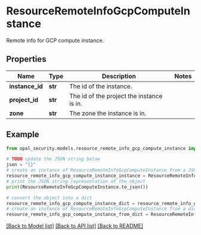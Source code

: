 # ResourceRemoteInfoGcpComputeInstance

Remote info for GCP compute instance.

## Properties

Name | Type | Description | Notes
------------ | ------------- | ------------- | -------------
**instance_id** | **str** | The id of the instance. | 
**project_id** | **str** | The id of the project the instance is in. | 
**zone** | **str** | The zone the instance is in. | 

## Example

```python
from opal_security.models.resource_remote_info_gcp_compute_instance import ResourceRemoteInfoGcpComputeInstance

# TODO update the JSON string below
json = "{}"
# create an instance of ResourceRemoteInfoGcpComputeInstance from a JSON string
resource_remote_info_gcp_compute_instance_instance = ResourceRemoteInfoGcpComputeInstance.from_json(json)
# print the JSON string representation of the object
print(ResourceRemoteInfoGcpComputeInstance.to_json())

# convert the object into a dict
resource_remote_info_gcp_compute_instance_dict = resource_remote_info_gcp_compute_instance_instance.to_dict()
# create an instance of ResourceRemoteInfoGcpComputeInstance from a dict
resource_remote_info_gcp_compute_instance_from_dict = ResourceRemoteInfoGcpComputeInstance.from_dict(resource_remote_info_gcp_compute_instance_dict)
```
[[Back to Model list]](../README.md#documentation-for-models) [[Back to API list]](../README.md#documentation-for-api-endpoints) [[Back to README]](../README.md)



